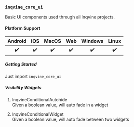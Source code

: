 ### `inqvine_core_ui`

Basic UI components used through all Inqvine projects.

#### Platform Support

| Android | iOS | MacOS | Web | Windows | Linux |
|:-------:|:---:|:-----:|:---:|:-------:|:-----:|
|    ✔️    |  ✔️  |   ✔️   |  ✔️  |  ✔️  |  ✔️  |

##### Getting Started

Just import `inqvine_core_ui`

##### Visibility Widgets

1) InqvineConditionalAutohide  
Given a boolean value, will auto fade in a widget

1) InqvineConditionalWidget  
Given a boolean value, will auto fade between two widgets